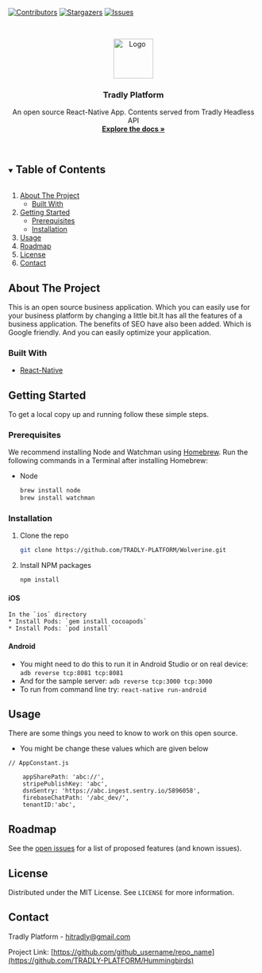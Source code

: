  [![Contributors][contributors-shield]][contributors-url]
[![Stargazers][stars-shield]][stars-url]
[![Issues][issues-shield]][issues-url]
  


<!-- PROJECT LOGO -->
<br />
<p align="center">
  <a href="https://github.com/TRADLY-PLATFORM/Wolverine">
    <img src="https://avatars.githubusercontent.com/u/40002234?v=4" alt="Logo" width="80" height="80">
  </a>
 
  <h3 align="center">Tradly Platform</h3>

  <p align="center">
     An open source React-Native App. Contents served from Tradly Headless API
    <br />
    <a href="https://portal.tradly.app/docs/introduction"><strong>Explore the docs »</strong></a>
    <br />
    <br />
  </p>
</p>



<!-- TABLE OF CONTENTS -->
<details open="open">
  <summary><h2 style="display: inline-block">Table of Contents</h2></summary>
  <ol>
    <li>
      <a href="#about-the-project">About The Project</a>
      <ul>
        <li><a href="#built-with">Built With</a></li>
      </ul>
    </li>
    <li>
      <a href="#getting-started">Getting Started</a>
      <ul>
        <li><a href="#prerequisites">Prerequisites</a></li>
        <li><a href="#installation">Installation</a></li>
      </ul>
    </li>
    <li><a href="#usage">Usage</a></li>
    <li><a href="#roadmap">Roadmap</a></li>
    <li><a href="#license">License</a></li>
    <li><a href="#contact">Contact</a></li>
    <!-- <li><a href="#acknowledgements">Acknowledgements</a></li> -->
  </ol>
</details>



<!-- ABOUT THE PROJECT -->
## About The Project
This is an open source business application. Which you can easily use for your business platform by changing a little bit.It has all the features of a business application. The benefits of SEO have also been added. Which is Google friendly. And you can easily optimize your application.
<!-- [![Product Name Screen Shot][product-screenshot]](https://example.com) -->
 

### Built With

* [React-Native](https://reactnative.dev)
 

<!-- GETTING STARTED -->
## Getting Started

To get a local copy up and running follow these simple steps.

### Prerequisites

We recommend installing Node and Watchman using [Homebrew](https://brew.sh). Run the following commands in a Terminal after installing Homebrew:
* Node
  ```sh
  brew install node
  brew install watchman
  ```

### Installation

1. Clone the repo
   ```sh
   git clone https://github.com/TRADLY-PLATFORM/Wolverine.git
   ```
2. Install NPM packages
   ```sh
   npm install
   ```
#### iOS
    In the `ios` directory
    * Install Pods: `gem install cocoapods`
    * Install Pods: `pod install`
 
#### Android

* You might need to do this to run it in Android Studio or on real device: `adb reverse tcp:8081 tcp:8081`
* And for the sample server: `adb reverse tcp:3000 tcp:3000`
* To run from command line try: `react-native run-android`



<!-- USAGE EXAMPLES -->
## Usage
There are some things you need to know to work on this open source.
* You might be change these values which are given below

```tsx
// AppConstant.js

    appSharePath: 'abc://',
    stripePublishKey: 'abc',
    dsnSentry: 'https://abc.ingest.sentry.io/5896058',
    firebaseChatPath: '/abc_dev/',
    tenantID:'abc',
```


<!-- ROADMAP -->
## Roadmap

See the [open issues](https://github.com/TRADLY-PLATFORM/Wolverine/issues) for a list of proposed features (and known issues).




<!-- LICENSE -->
## License

Distributed under the MIT License. See `LICENSE` for more information.



<!-- CONTACT -->
## Contact

Tradly Platform   -  hitradly@gmail.com

Project Link: [https://github.com/github_username/repo_name](https://github.com/TRADLY-PLATFORM/Hummingbirds)



<!-- ACKNOWLEDGEMENTS -->
<!-- ## Acknowledgements

* []()
* []()
* []()
 -->




<!-- MARKDOWN LINKS & IMAGES -->
<!-- https://www.markdownguide.org/basic-syntax/#reference-style-links -->
[contributors-shield]: https://img.shields.io/github/contributors/TRADLY-PLATFORM/Hummingbirds 
[contributors-url]: https://github.com/TRADLY-PLATFORM/Hummingbirds/graphs/contributors
[forks-shield]: https://img.shields.io/github/forks/TRADLY-PLATFORM/Hummingbirdse
[forks-url]: https://github.com/TRADLY-PLATFORM/Hummingbirds/network/members
[stars-shield]: https://img.shields.io/github/stars/TRADLY-PLATFORM/Hummingbirds
[stars-url]: https://github.com/TRADLY-PLATFORM/Hummingbirds/stargazers
[issues-shield]: https://img.shields.io/github/issues/TRADLY-PLATFORM/Hummingbirds
[issues-url]: https://github.com/TRADLY-PLATFORM/Hummingbirds/issues
[license-shield]: https://img.shields.io/github/license/TRADLY-PLATFORM/repo.svg?style=for-the-badge
[license-url]: https://github.com/TRADLY-PLATFORM/Hummingbirds/blob/master/LICENSE.txt
[linkedin-shield]: https://img.shields.io/badge/-LinkedIn-black.svg?style=for-the-badge&logo=linkedin&colorB=555
[linkedin-url]: https://linkedin.com/in/github_username
